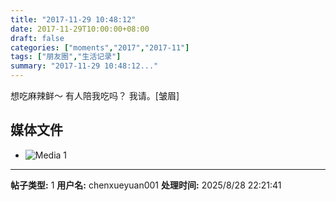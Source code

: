 ```yaml
---
title: "2017-11-29 10:48:12"
date: 2017-11-29T10:00:00+08:00
draft: false
categories: ["moments","2017","2017-11"]
tags: ["朋友圈","生活记录"]
summary: "2017-11-29 10:48:12..."
---
```


想吃麻辣鲜～
有人陪我吃吗？
我请。[皱眉]

## 媒体文件

- ![Media 1](/Moments/photos/2017-11-29/201711291048120.jpg)

---

**帖子类型:** 1
**用户名:** chenxueyuan001
**处理时间:** 2025/8/28 22:21:41